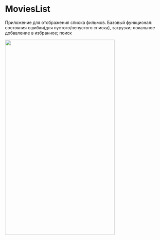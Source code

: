 # MoviesList
Приложение для отображения списка фильмов. 
Базовый функционал: состояния ошибки(для пустого/непустого списка), загрузки; локальное добавление в избранное; поиск

<img src="20210113_212155.gif" width="360" height="640">

